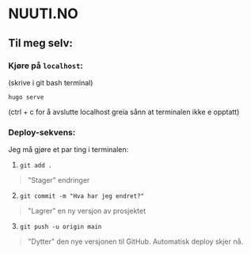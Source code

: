# NUUTI.NO

## Til meg selv:

### Kjøre på `localhost`:

(skrive i git bash terminal)

```
hugo serve
```

(ctrl + c for å avslutte localhost greia sånn at terminalen ikke e opptatt)
### Deploy-sekvens:

Jeg må gjøre et par ting i terminalen:

1. `git add .`
> "Stager" endringer

2. `git commit -m "Hva har jeg endret?"`
> "Lagrer" en ny versjon av prosjektet

3. `git push -u origin main`
> "Dytter" den nye versjonen til GitHub. Automatisk deploy skjer nå.




